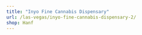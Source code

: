 ```yaml
---
title: "Inyo Fine Cannabis Dispensary"
url: /las-vegas/inyo-fine-cannabis-dispensary-2/
shop: Hanf
---
```


